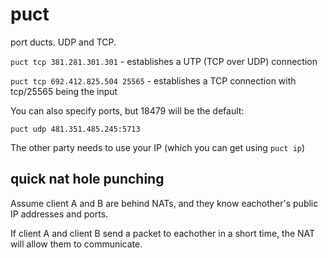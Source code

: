 # puct

port ducts. UDP and TCP.

`puct tcp 381.281.301.301` - establishes a UTP (TCP over UDP) connection

`puct tcp 692.412.825.504 25565` - establishes a TCP connection with tcp/25565 being the input

You can also specify ports, but 18479 will be the default:

`puct udp 481.351.485.245:5713`

The other party needs to use your IP (which you can get using `puct ip`)

## quick nat hole punching

Assume client A and B are behind NATs, and they know eachother's public IP addresses and ports.

If client A and client B send a packet to eachother in a short time, the NAT will allow them to communicate.